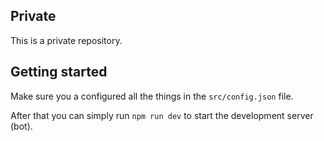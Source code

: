 ## Private

This is a private repository.

## Getting started

Make sure you a configured all the things in the <code>src/config.json</code> file.

After that you can simply run <code>npm run dev</code> to start the development server (bot).
